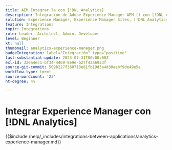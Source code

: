 ```yaml
---
title: AEM Integrar la con [!DNL Analytics]
description: Integración de Adobe Experience Manager AEM () con [!DNL Analytics] para realizar un seguimiento y analizar el comportamiento del usuario en el sitio web.
solution: Experience Manager, Experience Manager Sites, [!DNL Analytics]
feature: Integrations
topic: Integrations
role: Leader, Architect, Admin, Developer
level: Beginner
kt: null
thumbnail: analytics-experience-manager.png
badgeIntegration: label="Integración" type="positive"
last-substantial-update: 2023-07-31T00:00:00Z
exl-id: 32ea4ec1-bf34-4469-8e9e-b27f42a6933f
source-git-commit: 509b227f360718e81fb19d3a4d30aebf9de49e5a
workflow-type: tm+mt
source-wordcount: '23'
ht-degree: 4%

---
```


# Integrar Experience Manager con [!DNL Analytics]

{{$include /help/_includes/integrations-between-applications/analytics-experience-manager.md}}
